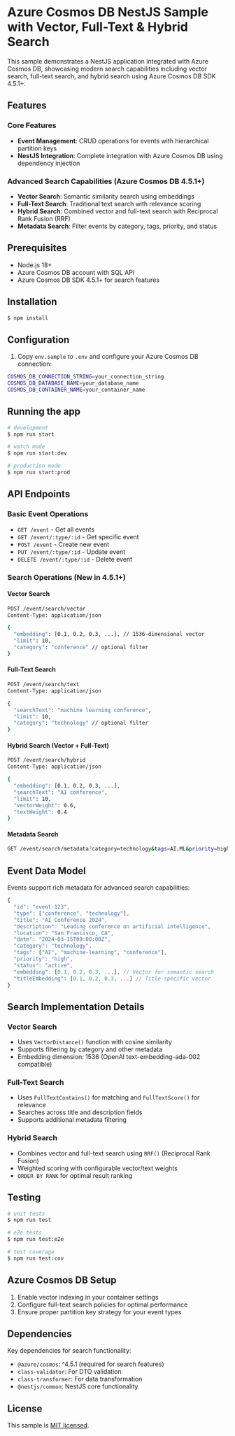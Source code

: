 # Azure Cosmos DB NestJS Sample with Vector, Full-Text & Hybrid Search

This sample demonstrates a NestJS application integrated with Azure Cosmos DB, showcasing modern search capabilities including vector search, full-text search, and hybrid search using Azure Cosmos DB SDK 4.5.1+.

## Features

### Core Features
- **Event Management**: CRUD operations for events with hierarchical partition keys
- **NestJS Integration**: Complete integration with Azure Cosmos DB using dependency injection

### Advanced Search Capabilities (Azure Cosmos DB 4.5.1+)
- **Vector Search**: Semantic similarity search using embeddings
- **Full-Text Search**: Traditional text search with relevance scoring
- **Hybrid Search**: Combined vector and full-text search with Reciprocal Rank Fusion (RRF)
- **Metadata Search**: Filter events by category, tags, priority, and status

## Prerequisites

- Node.js 18+
- Azure Cosmos DB account with SQL API
- Azure Cosmos DB SDK 4.5.1+ for search features

## Installation

```bash
$ npm install
```

## Configuration

1. Copy `env.sample` to `.env` and configure your Azure Cosmos DB connection:
```bash
COSMOS_DB_CONNECTION_STRING=your_connection_string
COSMOS_DB_DATABASE_NAME=your_database_name
COSMOS_DB_CONTAINER_NAME=your_container_name
```

## Running the app

```bash
# development
$ npm run start

# watch mode
$ npm run start:dev

# production mode
$ npm run start:prod
```

## API Endpoints

### Basic Event Operations
- `GET /event` - Get all events
- `GET /event/:type/:id` - Get specific event
- `POST /event` - Create new event
- `PUT /event/:type/:id` - Update event
- `DELETE /event/:type/:id` - Delete event

### Search Operations (New in 4.5.1+)

#### Vector Search
```bash
POST /event/search/vector
Content-Type: application/json

{
  "embedding": [0.1, 0.2, 0.3, ...], // 1536-dimensional vector
  "limit": 10,
  "category": "conference" // optional filter
}
```

#### Full-Text Search
```bash
POST /event/search/text
Content-Type: application/json

{
  "searchText": "machine learning conference",
  "limit": 10,
  "category": "technology" // optional filter
}
```

#### Hybrid Search (Vector + Full-Text)
```bash
POST /event/search/hybrid
Content-Type: application/json

{
  "embedding": [0.1, 0.2, 0.3, ...],
  "searchText": "AI conference",
  "limit": 10,
  "vectorWeight": 0.6,
  "textWeight": 0.4
}
```

#### Metadata Search
```bash
GET /event/search/metadata?category=technology&tags=AI,ML&priority=high&status=active&limit=20
```

## Event Data Model

Events support rich metadata for advanced search capabilities:

```typescript
{
  "id": "event-123",
  "type": ["conference", "technology"],
  "title": "AI Conference 2024",
  "description": "Leading conference on artificial intelligence",
  "location": "San Francisco, CA",
  "date": "2024-03-15T09:00:00Z",
  "category": "technology",
  "tags": ["AI", "machine-learning", "conference"],
  "priority": "high",
  "status": "active",
  "embedding": [0.1, 0.2, 0.3, ...], // Vector for semantic search
  "titleEmbedding": [0.1, 0.2, 0.3, ...] // Title-specific vector
}
```

## Search Implementation Details

### Vector Search
- Uses `VectorDistance()` function with cosine similarity
- Supports filtering by category and other metadata
- Embedding dimension: 1536 (OpenAI text-embedding-ada-002 compatible)

### Full-Text Search
- Uses `FullTextContains()` for matching and `FullTextScore()` for relevance
- Searches across title and description fields
- Supports additional metadata filtering

### Hybrid Search
- Combines vector and full-text search using `RRF()` (Reciprocal Rank Fusion)
- Weighted scoring with configurable vector/text weights
- `ORDER BY RANK` for optimal result ranking

## Testing

```bash
# unit tests
$ npm run test

# e2e tests
$ npm run test:e2e

# test coverage
$ npm run test:cov
```

## Azure Cosmos DB Setup

1. Enable vector indexing in your container settings
2. Configure full-text search policies for optimal performance
3. Ensure proper partition key strategy for your event types

## Dependencies

Key dependencies for search functionality:
- `@azure/cosmos`: ^4.5.1 (required for search features)
- `class-validator`: For DTO validation
- `class-transformer`: For data transformation
- `@nestjs/common`: NestJS core functionality

## License

This sample is [MIT licensed](LICENSE).
